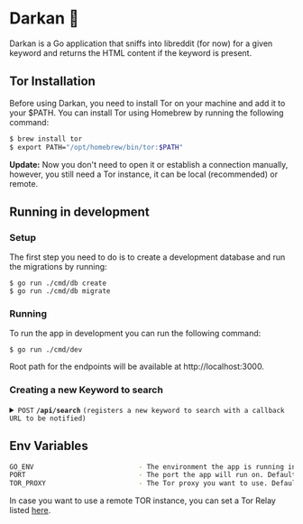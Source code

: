 # Darkan 🐶

Darkan is a Go application that sniffs into libreddit (for now) for a given keyword and returns the HTML content if the keyword is present.

## Tor Installation

Before using Darkan, you need to install Tor on your machine and add it to your $PATH. You can install Tor using Homebrew by running the following command:

```bash
$ brew install tor
$ export PATH="/opt/homebrew/bin/tor:$PATH"
```

**Update:** Now you don't need to open it or establish a connection manually, however, you still need a Tor instance, it can be local (recommended) or remote.

## Running in development

### Setup
The first step you need to do is to create a development database and run the migrations by running:

```
$ go run ./cmd/db create
$ go run ./cmd/db migrate
```

### Running 
To run the app in development you can run the following command:

```
$ go run ./cmd/dev
```

Root path for the endpoints will be available at http://localhost:3000.

### Creating a new Keyword to search

<details>
 <summary><code>POST</code> <code><b>/api/search</b></code> <code>(registers a new keyword to search with a callback URL to be notified)</code></summary>

##### Parameters

> | name      |  type     | data type               | description                                                           |
> |-----------|-----------|-------------------------|-----------------------------------------------------------------------|
> | keyword      |  required | string (JSON)   | Value to search in the Dark Web  |
> | callback_url |  required | string (JSON)   | Endpoint URL to be notified once a keyword in found  |


##### Responses

> | http code     | content-type                      | response                                                            |
> |---------------|-----------------------------------|---------------------------------------------------------------------|
> | `201`         | `application/json`                | `Keyword registered successfully`                                   |
> | `500`         | `application/json`                | `{"code":"400","message":"Internal server error saving keyword."`   |
> | `[TODO: Validations]` | N/A| N/A                                                                |

##### Example cURL

> ```javascript
>  curl -X POST -H "Content-Type: application/json" --data @keyword.json http://localhost:3000/api/search
> ```

</details>

## Env Variables

```bash
GO_ENV                          - The environment the app is running in. Defaults "development"
PORT                            - The port the app will run on. Defaults "3000"
TOR_PROXY                       - The Tor proxy you want to use. Defaults "socks5://127.0.0.1:9050"
```

In case you want to use a remote TOR instance, you can set a Tor Relay listed [here](https://metrics.torproject.org/rs.html#toprelays).